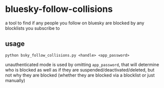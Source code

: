 # bluesky-follow-collisions

a tool to find if any people you follow on bluesky are blocked by any blocklists you subscribe to

## usage

``python bsky_follow_collisions.py <handle> <app_password>``

unauthenticated mode is used by omitting ``app_password``, that will determine who is blocked as well as if they are suspended/deactivated/deleted, but not why they are blocked (whether they are blocked via a blocklist or just manually)
